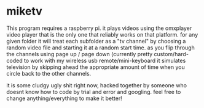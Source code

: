 # miketv
This program requires a raspberry pi.
it plays videos using the omxplayer video player that is the only one that reliably works on that platform. 
for any given folder it will treat each subfolder as a "tv channel" by choosing a random video file and starting it at a random start time. as you flip through the channels using page up / page down (currently pretty custom/hard-coded to work with my wireless usb remote/mini-keyboard it simulates television by skipping ahead the appropriate amount of time when you circle back to the other channels. 

it is some cludgy ugly shit right now, hacked together by someone who doesnt know how to code by trial and error and googling. feel free to change anything/everything to make it better!
